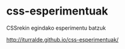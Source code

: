 css-esperimentuak
=================

CSSrekin egindako esperimentu batzuk

http://iturralde.github.io/css-esperimentuak/
